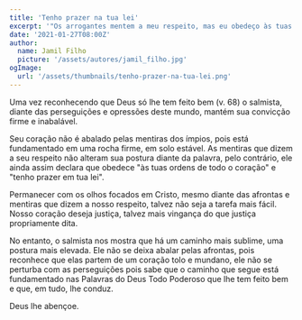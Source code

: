 ```yaml
---
title: 'Tenho prazer na tua lei'
excerpt: '"Os arrogantes mentem a meu respeito, mas eu obedeço às tuas ordens de todo o coração. O coração deles é tolo e insensível, mas eu tenho prazer em tua lei" (Salmo 119,69,70)'
date: '2021-01-27T08:00Z'
author:
  name: Jamil Filho
  picture: '/assets/autores/jamil_filho.jpg'
ogImage:
  url: '/assets/thumbnails/tenho-prazer-na-tua-lei.png'
---
```


Uma vez reconhecendo que Deus só lhe tem feito bem (v. 68) o salmista, diante das perseguições e opressões deste mundo, mantém sua convicção firme e inabalável.

Seu coração não é abalado pelas mentiras dos ímpios, pois está fundamentado em uma rocha firme, em solo estável. As mentiras que dizem a seu respeito não alteram sua postura diante da palavra, pelo contrário, ele ainda assim declara que obedece "às tuas ordens de todo o coração" e "tenho prazer em tua lei".

Permanecer com os olhos focados em Cristo, mesmo diante das afrontas e mentiras que dizem a nosso respeito, talvez não seja a tarefa mais fácil. Nosso coração deseja justiça, talvez mais vingança do que justiça propriamente dita.

No entanto, o salmista nos mostra que há um caminho mais sublime, uma postura mais elevada. Ele não se deixa abalar pelas afrontas, pois reconhece que elas partem de um coração tolo e mundano, ele não se perturba com as perseguições pois sabe que o caminho que segue está fundamentado nas Palavras do Deus Todo Poderoso que lhe tem feito bem e que, em tudo, lhe conduz.

Deus lhe abençoe.
